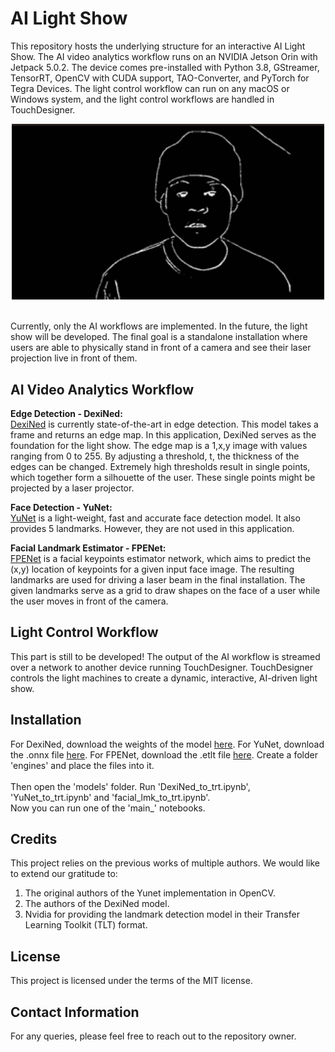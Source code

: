 # AI Light Show

This repository hosts the underlying structure for an interactive AI Light Show. The AI video analytics workflow runs on an NVIDIA Jetson Orin with Jetpack 5.0.2. The device comes pre-installed with Python 3.8, GStreamer, TensorRT, OpenCV with CUDA support, TAO-Converter, and PyTorch for Tegra Devices. The light control workflow can run on any macOS or Windows system, and the light control workflows are handled in TouchDesigner.
<br>
<p align="center">
  <img src="teaser.gif" width="500"/>
</p>
<br>
Currently, only the AI workflows are implemented. In the future, the light show will be developed. The final goal is a standalone installation where users are able to physically stand in front of a camera and see their laser projection live in front of them.

## AI Video Analytics Workflow

**Edge Detection - DexiNed:** <br>
[DexiNed](https://github.com/xavysp/DexiNed) is currently state-of-the-art in edge detection. This model takes a frame and returns an edge map. In this application, DexiNed serves as the foundation for the light show. The edge map is a 1,x,y image with values ranging from 0 to 255. By adjusting a threshold, t, the thickness of the edges can be changed. Extremely high thresholds result in single points, which together form a silhouette of the user. These single points might be projected by a laser projector.

**Face Detection - YuNet:** <br>
[YuNet](https://github.com/opencv/opencv_zoo/tree/bfac311b2b30de4648307d9939d2f9e33e012007/models/face_detection_yunet) is a light-weight, fast and accurate face detection model. It also provides 5 landmarks. However, they are not used in this application.

**Facial Landmark Estimator - FPENet:** <br>
[FPENet](https://catalog.ngc.nvidia.com/orgs/nvidia/teams/tao/models/fpenet) is a facial keypoints estimator network, which aims to predict the (x,y) location of keypoints for a given input face image. The resulting landmarks are used for driving a laser beam in the final installation. The given landmarks serve as a grid to draw shapes on the face of a user while the user moves in front of the camera.

## Light Control Workflow

This part is still to be developed! The output of the AI workflow is streamed over a network to another device running TouchDesigner. TouchDesigner controls the light machines to create a dynamic, interactive, AI-driven light show.

## Installation

For DexiNed, download the weights of the model [here](https://drive.google.com/file/d/1V56vGTsu7GYiQouCIKvTWl5UKCZ6yCNu/view). For YuNet, download the .onnx file [here](https://github.com/opencv/opencv_zoo/blob/bfac311b2b30de4648307d9939d2f9e33e012007/models/face_detection_yunet/face_detection_yunet.onnx). For FPENet, download the .etlt file [here](https://catalog.ngc.nvidia.com/orgs/nvidia/teams/tao/models/fpenet/files?version=deployable_v3.0). Create a folder 'engines' and place the files into it. <br>
<br>
Then open the 'models' folder. Run 'DexiNed_to_trt.ipynb', 'YuNet_to_trt.ipynb' and 'facial_lmk_to_trt.ipynb'.
<br>
Now you can run one of the 'main_' notebooks.

## Credits

This project relies on the previous works of multiple authors. We would like to extend our gratitude to:

1. The original authors of the Yunet implementation in OpenCV.
2. The authors of the DexiNed model.
3. Nvidia for providing the landmark detection model in their Transfer Learning Toolkit (TLT) format.

## License

This project is licensed under the terms of the MIT license.

## Contact Information

For any queries, please feel free to reach out to the repository owner.
